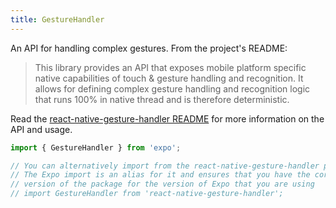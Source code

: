 ```yaml
---
title: GestureHandler
---
```


An API for handling complex gestures. From the project's README:

> This library provides an API that exposes mobile platform specific native capabilities of touch & gesture handling and recognition. It allows for defining complex gesture handling and recognition logic that runs 100% in native thread and is therefore deterministic.

Read the [react-native-gesture-handler README](https://github.com/kmagiera/react-native-gesture-handler) for more information on the API and usage.

```js
import { GestureHandler } from 'expo';

// You can alternatively import from the react-native-gesture-handler package.
// The Expo import is an alias for it and ensures that you have the correct
// version of the package for the version of Expo that you are using
// import GestureHandler from 'react-native-gesture-handler';
```
